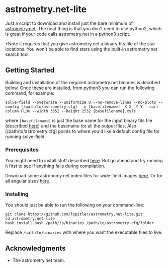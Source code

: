# astrometry.net-lite

Just a script to download and install just the bare minimum of [astrometry.net](http://astrometry.net/use.html). The neat thing is that you don't need to use python2, which is great if your code calls astrometry.net in a python3 script.

*Note it requires that you give astrometry.net a binary fits file of the star locations. You won't be able to find stars using the built-in astrometry.net search tool.

## Getting Started

Building and installation of the required astrometry.net binaries is decribed below. Once these are installed, from python3 you can run the following command, for example:

`solve-field --overwrite --uniformize 0 --no-remove-lines --no-plots --config [/path/to/astrometry.cfg]  -o [basefilename] -X X -Y Y --sort-column FLUX --width 3352 --height 2532 [basefilename].xyls`

where `[basefilename]` is just the base name for the input binary fits file (described [here](http://astrometry.net/doc/build-index.html#prepare-fits)) and the basename for all the output files. Also [/path/to/astrometry.cfg] points to where you'd like a default config file for running solve-field.

### Prerequisites

You might need to install stuff described [here](http://astrometry.net/doc/build.html#mac-os-x-using-homebrew). But go ahead and try running it first to see if anything fails during compilation.

Download some astronomy.net index files for wide-field images [here](http://broiler.astrometry.net/~dstn/4100/). Or for all angular sizes [here](http://broiler.astrometry.net/~dstn/4200/).

### Installing

You should just be able to run the following on your command-line:

```
git clone https://github.com/lspitler/astrometry.net-lite.git
cd astrometry.net-lite
bash install.bash /path/to/binaries /path/to/astrometry.cfg/folder
```

Replace `/path/to/binaries` with where you want the executable files to live.


## Acknowledgments

* The astrometry.net team.
